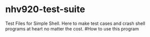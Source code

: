 # nhv920-test-suite
Test Files for Simple Shell. Here to make test cases and crash shell programs at heart no matter the cost.
#How to use this program
